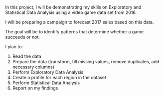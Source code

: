 In this project, I will be demonstrating my skills on Exploratory and Statistical Data Analysis using a video game data set from 2016.

I will be preparing a campaign to forecast 2017 sales based on this data.

The goal will be to identify patterns that determine whether a game succeeds or not.

I plan to:
1. Read the data
2. Prepare the data (transform, fill missing values, remove duplicates, add necessary columns)
3. Perform Exploratory Data Analysis
4. Create a profile for each region in the dataset
5. Perform Statistical Data Analysis
6. Report on my findings

